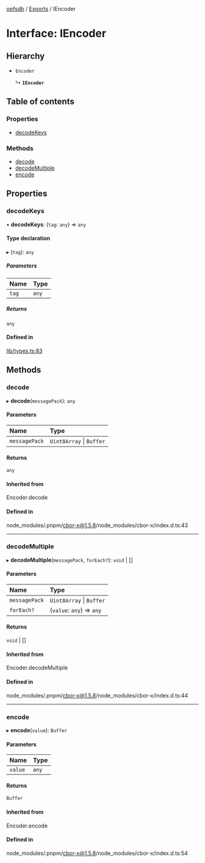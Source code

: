 [opfsdb](../README.md) / [Exports](../modules.md) / IEncoder

# Interface: IEncoder

## Hierarchy

- `Encoder`

  ↳ **`IEncoder`**

## Table of contents

### Properties

- [decodeKeys](IEncoder.md#decodekeys)

### Methods

- [decode](IEncoder.md#decode)
- [decodeMultiple](IEncoder.md#decodemultiple)
- [encode](IEncoder.md#encode)

## Properties

### decodeKeys

• **decodeKeys**: (`tag`: `any`) => `any`

#### Type declaration

▸ (`tag`): `any`

##### Parameters

| Name | Type |
| :------ | :------ |
| `tag` | `any` |

##### Returns

`any`

#### Defined in

[lib/types.ts:83](https://github.com/sliterok/opfsdb/blob/bc134c9/lib/types.ts#L83)

## Methods

### decode

▸ **decode**(`messagePack`): `any`

#### Parameters

| Name | Type |
| :------ | :------ |
| `messagePack` | `Uint8Array` \| `Buffer` |

#### Returns

`any`

#### Inherited from

Encoder.decode

#### Defined in

node_modules/.pnpm/cbor-x@1.5.8/node_modules/cbor-x/index.d.ts:43

___

### decodeMultiple

▸ **decodeMultiple**(`messagePack`, `forEach?`): `void` \| []

#### Parameters

| Name | Type |
| :------ | :------ |
| `messagePack` | `Uint8Array` \| `Buffer` |
| `forEach?` | (`value`: `any`) => `any` |

#### Returns

`void` \| []

#### Inherited from

Encoder.decodeMultiple

#### Defined in

node_modules/.pnpm/cbor-x@1.5.8/node_modules/cbor-x/index.d.ts:44

___

### encode

▸ **encode**(`value`): `Buffer`

#### Parameters

| Name | Type |
| :------ | :------ |
| `value` | `any` |

#### Returns

`Buffer`

#### Inherited from

Encoder.encode

#### Defined in

node_modules/.pnpm/cbor-x@1.5.8/node_modules/cbor-x/index.d.ts:54
